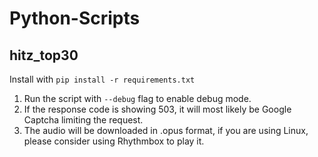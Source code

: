 # Python-Scripts 

## hitz_top30
Install with ``pip install -r requirements.txt``

1. Run the script with ``--debug`` flag to enable debug mode.
2. If the response code is showing 503, it will most likely be Google Captcha limiting the request.
3. The audio will be downloaded in .opus format, if you are using Linux, please consider using Rhythmbox to play it.
